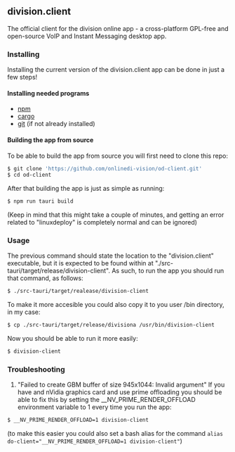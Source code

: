 ## division.client

The official client for the division online app - a cross-platform GPL-free and open-source VoIP and Instant Messaging desktop app.

### Installing 

Installing the current version of the division.client app can be done in just a few steps!

#### Installing needed programs
- [npm](https://www.npmjs.com/)
- [cargo](https://www.rust-lang.org/tools/install)
- [git](https://git-scm.com/book/en/v2/Getting-Started-Installing-Git) (if not already installed)
#### Building the app from source
To be able to build the app from source you will first need to clone this repo:
```sh
$ git clone 'https://github.com/onlinedi-vision/od-client.git'
$ cd od-client
```
After that building the app is just as simple as running:
```sh 
$ npm run tauri build
```
(Keep in mind that this might take a couple of minutes, and getting an error related to "linuxdeploy" is completely normal and can be ignored)
### Usage
The previous command should state the location to the "division.client" executable, but it is expected to be found within at "./src-tauri/target/release/division-client". As such, to run the app you should run that command, as follows:
```sh 
$ ./src-tauri/target/realease/division-client
```
To make it more accesible you could also copy it to you user /bin directory, in my case:
```sh 
$ cp ./src-tauri/target/release/divisiona /usr/bin/division-client
```
Now you should be able to run it more easily:
```sh 
$ division-client 
```
### Troubleshooting
1. "Failed to create GBM buffer of size 945x1044: Invalid argument"
If you have and nVidia graphics card and use prime offloading you should be able to fix this by setting the __NV_PRIME_RENDER_OFFLOAD environment variable to 1 every time you run the app:
```sh 
$ __NV_PRIME_RENDER_OFFLOAD=1 division-client 
```
(to make this easier you could also set a bash alias for the command ```alias do-client="__NV_PRIME_RENDER_OFFLOAD=1 division-client"```)
